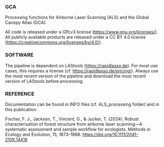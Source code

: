 ### GCA
Processing functions for Airborne Laser Scanning (ALS) and the Global Canopy Atlas (GCA). 

All code is released under a GPLv3 license (https://www.gnu.org/licenses/). All publicly available products are released under a CC BY 4.0 license (https://creativecommons.org/licenses/by/4.0/).

### SOFTWARE 
The pipeline is dependent on LAStools (https://rapidlasso.de). For most use cases, this requires a license (cf. https://rapidlasso.de/pricing/). Always use the most recent version of the pipeline and download the most recent version of LAStools before processing.

### REFERENCE
Documentation can be found in INFO files (cf. ALS_processing folder) and in this publication: 

Fischer, F. J., Jackson, T., Vincent, G., & Jucker, T. (2024). Robust characterisation of forest structure from airborne laser scanning—A systematic assessment and sample workflow for ecologists. Methods in Ecology and Evolution, 15, 1873–1888. https://doi.org/10.1111/2041-210X.14416 
